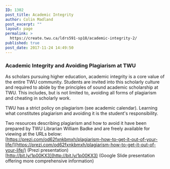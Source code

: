 ```yaml
---
ID: 1302
post_title: Academic Integrity
author: Colin Madland
post_excerpt: ""
layout: page
permalink: >
  https://create.twu.ca/ldrs591-sp18/academic-integrity-2/
published: true
post_date: 2017-11-24 14:49:50
---
```

### Academic Integrity and Avoiding Plagiarism at TWU

As scholars pursuing higher education, academic integrity is a core value of the entire TWU community. Students are invited into this scholarly culture and required to abide by the principles of sound academic scholarship at TWU. This includes, but is not limited to, avoiding all forms of plagiarism and cheating in scholarly work. 

TWU has a strict policy on plagiarism (see academic calendar). Learning what constitutes plagiarism and avoiding it is the student's responsibility. 

Two resources describing plagiarism and how to avoid it have been prepared by TWU Librarian William Badke and are freely available for viewing at the URLs below:  
[https://prezi.com/od62fxnkbmxh/plagiarism-how-to-get-it-out-of-your-life/](https://prezi.com/od62fxnkbmxh/plagiarism-how-to-get-it-out-of-your-life/) (Prezi presentation)  
[http://bit.ly/1p00KX3](http://bit.ly/1p00KX3)   (Google Slide presentation offering more comprehensive information)